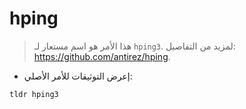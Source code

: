 # hping

> هذا الأمر هو اسم مستعار لـ `hping3`.
> لمزيد من التفاصيل: <https://github.com/antirez/hping>.

- إعرض التوثيقات للأمر الأصلي:

`tldr hping3`
